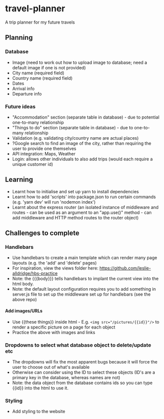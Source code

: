 # travel-planner
A trip planner for my future travels

## Planning
### Database
* Image (need to work out how to upload image to database; need a default image if one is not provided)
* City name (required field)
* Country name (required field)
* Dates
* Arrival info
* Departure info

### Future ideas
* "Accommodation" section (separate table in database) - due to potential one-to-many relationship
* "Things to do" section (separate table in database) - due to one-to-many relationship
* Validation (e.g. validating city/country name are actual places)
* ?Google search to find an image of the city, rather than requiring the user to provide one themselves
* API integration: Maps, Weather
* Login: allows other individuals to also add trips (would each require a unique customer id)

## Learning
* Learnt how to initialise and set up yarn to install dependencies
* Learnt how to add 'scripts' into package.json to run certain commands (e.g. 'yarn dev' will run 'nodemon index')
* Learnt about the express router (an isolated instance of middleware and routes - can be used as an argument to an "app.use()" method - can add middleware and HTTP method routes to the router object)

## Challenges to complete
### Handlebars
* Use handlebars to create a main template which can render many page layouts (e.g. the 'add' and 'delete' pages)
* For inspiration, view the views folder here: https://github.com/leslie-alldridge/hbs-practice
* Note: the {{{body}}} tells handlebars to implant the current view into the html body.
* Note: the default layout configuration requires you to add something in server.js file to set up the middleware set up for handlebars (see the above repo)

#### Add images/URLs
* Use {{these things}} inside html - E.g. ``` <img src="/pictures/{{id}}"/> ``` to render a specific picture on a page for each object
* Practice the above with images and links

### Dropdowns to select what database object to delete/update etc
* The dropdowns will fix the most apparent bugs because it will force the user to choose out of what's available
* Otherwise can consider using the ID to select these objects (ID's are a primary key in the database, whereas names are not)
* Note: the data object from the database contains ids so you can type {{id}} into the html to use it.

### Styling
* Add styling to the website
